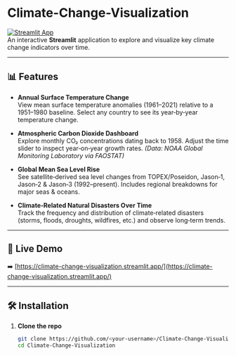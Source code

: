 # Climate-Change-Visualization

[![Streamlit App](https://img.shields.io/badge/Live%20Demo-Climate-Change-Visualization-blue?logo=streamlit)](https://climate-change-visualization.streamlit.app/)  
An interactive **Streamlit** application to explore and visualize key climate change indicators over time.

---

## 📊 Features

- **Annual Surface Temperature Change**  
  View mean surface temperature anomalies (1961–2021) relative to a 1951–1980 baseline. Select any country to see its year‑by‑year temperature change.

- **Atmospheric Carbon Dioxide Dashboard**  
  Explore monthly CO₂ concentrations dating back to 1958. Adjust the time slider to inspect year‑on‑year growth rates. *(Data: NOAA Global Monitoring Laboratory via FAOSTAT)*

- **Global Mean Sea Level Rise**  
  See satellite‑derived sea level changes from TOPEX/Poseidon, Jason‑1, Jason‑2 & Jason‑3 (1992–present). Includes regional breakdowns for major seas & oceans.

- **Climate‑Related Natural Disasters Over Time**  
  Track the frequency and distribution of climate‑related disasters (storms, floods, droughts, wildfires, etc.) and observe long‑term trends.

---

## 🚀 Live Demo

➡️ [https://climate-change-visualization.streamlit.app/](https://climate-change-visualization.streamlit.app/)

---

## 🛠️ Installation

1. **Clone the repo**  
   ```bash
   git clone https://github.com/<your‑username>/Climate-Change-Visualization.git
   cd Climate-Change-Visualization
